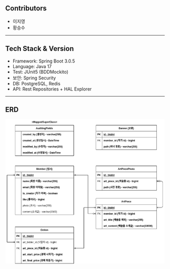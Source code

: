 ## Contributors
- 이지영
- 황승수

<hr/>

## Tech Stack & Version
- Framework: Spring Boot 3.0.5
- Language: Java 17
- Test: JUnit5 (BDDMockito)
- 보안: Spring Security
- DB: PostgreSQL, Redis
- API: Rest Repositories + HAL Explorer

<hr/>

## ERD
![](document/artpolio_erd.png)